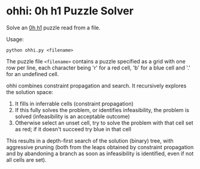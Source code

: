 # ohhi: 0h h1 Puzzle Solver

Solve an [0h h1](http://0hh1.com/ "0h h1") puzzle read from a file.

Usage:

    python ohhi.py <filename>

The puzzle file `<filename>` contains a puzzle specified as a grid
with one row per line, each character being 'r' for a red cell,
'b' for a blue cell and '.' for an undefined cell.

ohhi combines constraint propagation and search. It recursively
explores the solution space:

1. It fills in inferrable cells (constraint propagation)
2. If this fully solves the problem, or identifies infeasibility,
   the problem is solved (infeasibility is an acceptable
   outcome)
3. Otherwise select an unset cell, try to solve the problem with
   that cell set as red; if it doesn't succeed try blue in that cell

This results in a depth-first search of the solution (binary) tree,
with aggressive pruning (both from the leaps obtained by constraint
propagation and by abandoning a branch as soon as infeasibility is
identified, even if not all cells are set).
